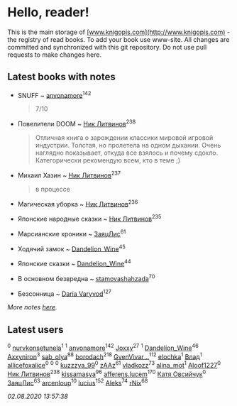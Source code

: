 # Hello, reader!
This is the main storage of [www.knigopis.com](http://www.knigopis.com) - the registry of read books.
To add your book use www-site. All changes are committed and synchronized with this git repository.
Do not use pull requests to make changes here.


## Latest books with notes
* SNUFF ~ [anvonamore](users/595/5957175-vkontakte)<sup>142</sup>
    > 7/10

* Повелители DOOM ~ [Ник Литвинов](users/241/241974816-vkontakte)<sup>238</sup>
    > Отличная книга о зарождении классики мировой игровой индустрии. Толстая, но пролетела на одном дыхании. Очень наглядно показывает, откуда все взялось и почему сдохло. Категорически рекомендую всем, кто в теме ;)

* Михаил Хазин ~ [Ник Литвинов](users/241/241974816-vkontakte)<sup>237</sup>
    > в процессе

* Магическая уборка ~ [Ник Литвинов](users/241/241974816-vkontakte)<sup>236</sup>

* Японские народные сказки ~ [Ник Литвинов](users/241/241974816-vkontakte)<sup>235</sup>

* Марсианские хроники ~ [ЗаяцЛис](users/112/112388384595246311466-google)<sup>61</sup>

* Ходячий замок ~ [Dandelion_Wine](users/586/58602788-vkontakte)<sup>45</sup>

* Японские сказки ~ [Dandelion_Wine](users/586/58602788-vkontakte)<sup>44</sup>

* В основном безвредна ~ [stamovashahzada](users/310/310646815-vkontakte)<sup>70</sup>

* Безсонница ~ [Daria Varyvod](users/829/829893410524253-facebook)<sup>127</sup>


_More notes [here](latest_books_with_notes.md)._


## Latest users
[](users/768/768549983-yandex)<sup>0</sup> 
[nurvkonsetunela](users/193/193873058-vkontakte)<sup>1</sup> 
[](users/111/111978052714957627223-google)<sup>1</sup> 
[anvonamore](users/595/5957175-vkontakte)<sup>142</sup> 
[Joxxy](users/109/109128632962928278575-google)<sup>27</sup> 
[](users/106/106033731903118559839-google)<sup>1</sup> 
[Dandelion_Wine](users/586/58602788-vkontakte)<sup>46</sup> 
[Axxyniron](users/102/102620077660877533621-google)<sup>3</sup> 
[sab_olya](users/139/139338401-vkontakte)<sup>88</sup> 
[borodach](users/157/15706320-vkontakte)<sup>218</sup> 
[GvenVivar ..](users/158/158266434925901-facebook)<sup>112</sup> 
[elochka](users/106/106611396170683247429-google)<sup>1</sup> 
[Влад](users/113/113025816040423789055-google)<sup>1</sup> 
[allicefoxalice](users/138/138247248-vkontakte)<sup>0</sup> 
[](users/241/2417202-vkontakte)<sup>0</sup> 
[](users/231/231441200-vkontakte)<sup>0</sup> 
[kuzzzya_99](users/130/130161321-vkontakte)<sup>0</sup> 
[zAAz](users/202/202248233-vkontakte)<sup>61</sup> 
[vladkozz](users/572/57239276-vkontakte)<sup>73</sup> 
[alina_mot](users/103/103322968684647562714-google)<sup>1</sup> 
[Aloof1227](users/114/114765710951931448001-google)<sup>0</sup> 
[Ник Литвинов](users/241/241974816-vkontakte)<sup>238</sup> 
[kissamasya](users/684/68439978-vkontakte)<sup>96</sup> 
[afferens.lucem](users/196/196071655-vkontakte)<sup>170</sup> 
[Катя Овсийчук](users/518/5189131938484800934-mailru)<sup>0</sup> 
[ЗаяцЛис](users/112/112388384595246311466-google)<sup>63</sup> 
[arcenloup](users/116/116941085634604796026-google)<sup>10</sup> 
[lucius](users/838/83820536-yandex)<sup>152</sup> 
[Aleks](users/117/117835844513813219393-google)<sup>74</sup> 
[rNix](users/227/22742452-yandex)<sup>68</sup> 


_02.08.2020 13:57:38_
